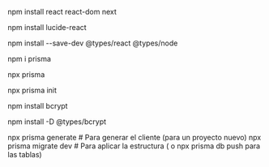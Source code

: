 npm install react react-dom next

npm install lucide-react

npm install --save-dev @types/react @types/node

npm i prisma

npx prisma

npx prisma init

npm install bcrypt

npm install -D @types/bcrypt

npx prisma generate # Para generar el cliente (para un proyecto nuevo)
npx prisma migrate dev # Para aplicar la estructura ( o npx prisma db push para las tablas)
